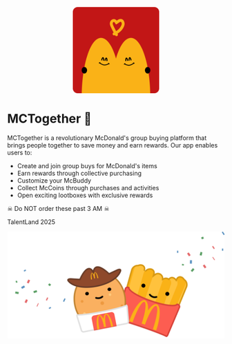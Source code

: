 <div align="center">
  <a href="#">
    <picture>
      <img src="assets/logomt.png" width="200" alt="McTogether logo">
    </picture>
  </a>
</div>

# MCTogether 🍔

MCTogether is a revolutionary McDonald's group buying platform that brings people together to save money and earn rewards. Our app enables users to:

- Create and join group buys for McDonald's items
- Earn rewards through collective purchasing
- Customize your McBuddy
- Collect McCoins through purchases and activities
- Open exciting lootboxes with exclusive rewards

☠ Do NOT order these past 3 AM ☠

TalentLand 2025

<div align="center">
  <a href="#">
    <picture>
      <img src="assets/celebrate.png" width="512" alt="Yay">
    </picture>
  </a>
</div>
